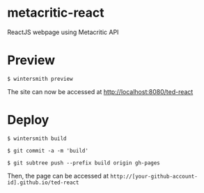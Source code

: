 # metacritic-react

ReactJS webpage using Metacritic API

# Preview
	$ wintersmith preview

The site can now be accessed at [http://localhost:8080/ted-react](http://localhost:8080/metacritic-react)

# Deploy

    $ wintersmith build

    $ git commit -a -m 'build'

    $ git subtree push --prefix build origin gh-pages

Then, the page can be accessed at `http://[your-github-account-id].github.io/ted-react`